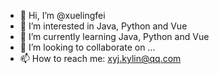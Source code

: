 - 👋 Hi, I’m @xuelingfei
- 👀 I’m interested in Java, Python and Vue
- 🌱 I’m currently learning Java, Python and Vue
- 💞️ I’m looking to collaborate on ...
- 📫 How to reach me: xyj.kylin@qq.com

<!---
xuelingfei/xuelingfei is a ✨ special ✨ repository because its `README.md` (this file) appears on your GitHub profile.
You can click the Preview link to take a look at your changes.
--->
